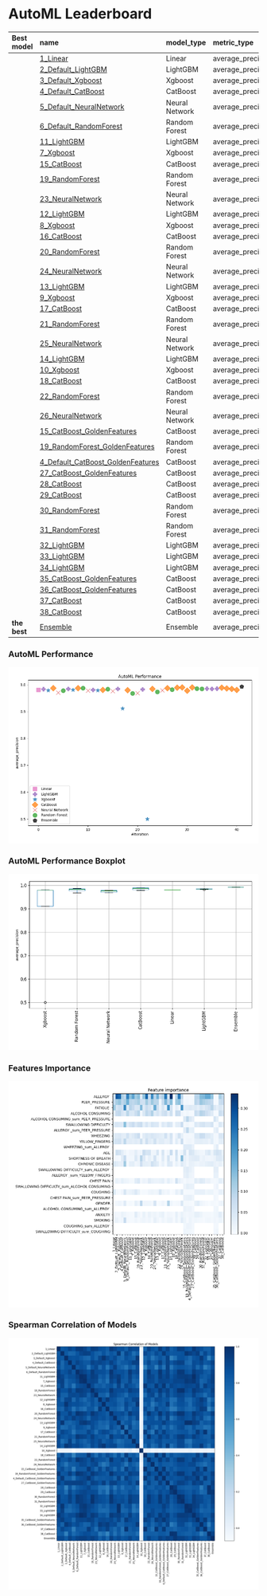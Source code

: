 # AutoML Leaderboard

| Best model   | name                                                                             | model_type     | metric_type       |   metric_value |   train_time |   single_prediction_time |
|:-------------|:---------------------------------------------------------------------------------|:---------------|:------------------|---------------:|-------------:|-------------------------:|
|              | [1_Linear](1_Linear/README.md)                                                   | Linear         | average_precision |       0.981151 |        37.12 |                   0.0285 |
|              | [2_Default_LightGBM](2_Default_LightGBM/README.md)                               | LightGBM       | average_precision |       0.984335 |        33.85 |                   0.0133 |
|              | [3_Default_Xgboost](3_Default_Xgboost/README.md)                                 | Xgboost        | average_precision |       0.979549 |        33.35 |                   0.0228 |
|              | [4_Default_CatBoost](4_Default_CatBoost/README.md)                               | CatBoost       | average_precision |       0.987349 |        34.17 |                   0.0333 |
|              | [5_Default_NeuralNetwork](5_Default_NeuralNetwork/README.md)                     | Neural Network | average_precision |       0.971355 |        32.2  |                   0.0405 |
|              | [6_Default_RandomForest](6_Default_RandomForest/README.md)                       | Random Forest  | average_precision |       0.978456 |        35.77 |                   0.1487 |
|              | [11_LightGBM](11_LightGBM/README.md)                                             | LightGBM       | average_precision |       0.984562 |        34.78 |                   0.0148 |
|              | [7_Xgboost](7_Xgboost/README.md)                                                 | Xgboost        | average_precision |       0.981538 |        35.11 |                   0.0137 |
|              | [15_CatBoost](15_CatBoost/README.md)                                             | CatBoost       | average_precision |       0.988065 |        35.58 |                   0.0174 |
|              | [19_RandomForest](19_RandomForest/README.md)                                     | Random Forest  | average_precision |       0.987365 |        38.27 |                   0.1872 |
|              | [23_NeuralNetwork](23_NeuralNetwork/README.md)                                   | Neural Network | average_precision |       0.978522 |        32.79 |                   0.0313 |
|              | [12_LightGBM](12_LightGBM/README.md)                                             | LightGBM       | average_precision |       0.981605 |        34.55 |                   0.0182 |
|              | [8_Xgboost](8_Xgboost/README.md)                                                 | Xgboost        | average_precision |       0.979431 |        33.48 |                   0.0192 |
|              | [16_CatBoost](16_CatBoost/README.md)                                             | CatBoost       | average_precision |       0.981597 |        36.16 |                   0.0246 |
|              | [20_RandomForest](20_RandomForest/README.md)                                     | Random Forest  | average_precision |       0.984126 |        37.24 |                   0.1341 |
|              | [24_NeuralNetwork](24_NeuralNetwork/README.md)                                   | Neural Network | average_precision |       0.976907 |        34.78 |                   0.037  |
|              | [13_LightGBM](13_LightGBM/README.md)                                             | LightGBM       | average_precision |       0.985243 |        35.9  |                   0.0128 |
|              | [9_Xgboost](9_Xgboost/README.md)                                                 | Xgboost        | average_precision |       0.911635 |        34.94 |                   0.0144 |
|              | [17_CatBoost](17_CatBoost/README.md)                                             | CatBoost       | average_precision |       0.980034 |        36.34 |                   0.0179 |
|              | [21_RandomForest](21_RandomForest/README.md)                                     | Random Forest  | average_precision |       0.968446 |        39.55 |                   0.1381 |
|              | [25_NeuralNetwork](25_NeuralNetwork/README.md)                                   | Neural Network | average_precision |       0.969369 |        34.73 |                   0.0367 |
|              | [14_LightGBM](14_LightGBM/README.md)                                             | LightGBM       | average_precision |       0.982671 |        36.43 |                   0.0127 |
|              | [10_Xgboost](10_Xgboost/README.md)                                               | Xgboost        | average_precision |       0.500365 |        33.86 |                   0.0145 |
|              | [18_CatBoost](18_CatBoost/README.md)                                             | CatBoost       | average_precision |       0.985217 |        36.49 |                   0.0169 |
|              | [22_RandomForest](22_RandomForest/README.md)                                     | Random Forest  | average_precision |       0.973307 |        38.21 |                   0.1672 |
|              | [26_NeuralNetwork](26_NeuralNetwork/README.md)                                   | Neural Network | average_precision |       0.97895  |        34.08 |                   0.0343 |
|              | [15_CatBoost_GoldenFeatures](15_CatBoost_GoldenFeatures/README.md)               | CatBoost       | average_precision |       0.987348 |        39.45 |                   0.0404 |
|              | [19_RandomForest_GoldenFeatures](19_RandomForest_GoldenFeatures/README.md)       | Random Forest  | average_precision |       0.981939 |        40.23 |                   0.1546 |
|              | [4_Default_CatBoost_GoldenFeatures](4_Default_CatBoost_GoldenFeatures/README.md) | CatBoost       | average_precision |       0.989526 |        37.73 |                   0.0374 |
|              | [27_CatBoost_GoldenFeatures](27_CatBoost_GoldenFeatures/README.md)               | CatBoost       | average_precision |       0.99044  |        37.09 |                   0.0348 |
|              | [28_CatBoost](28_CatBoost/README.md)                                             | CatBoost       | average_precision |       0.97874  |        37.51 |                   0.013  |
|              | [29_CatBoost](29_CatBoost/README.md)                                             | CatBoost       | average_precision |       0.990262 |        38.18 |                   0.0183 |
|              | [30_RandomForest](30_RandomForest/README.md)                                     | Random Forest  | average_precision |       0.986077 |        40.24 |                   0.1715 |
|              | [31_RandomForest](31_RandomForest/README.md)                                     | Random Forest  | average_precision |       0.985326 |        40.35 |                   0.1417 |
|              | [32_LightGBM](32_LightGBM/README.md)                                             | LightGBM       | average_precision |       0.985875 |        37.62 |                   0.0113 |
|              | [33_LightGBM](33_LightGBM/README.md)                                             | LightGBM       | average_precision |       0.984718 |        37.79 |                   0.0159 |
|              | [34_LightGBM](34_LightGBM/README.md)                                             | LightGBM       | average_precision |       0.9859   |        37.05 |                   0.0113 |
|              | [35_CatBoost_GoldenFeatures](35_CatBoost_GoldenFeatures/README.md)               | CatBoost       | average_precision |       0.989239 |        38.26 |                   0.0364 |
|              | [36_CatBoost_GoldenFeatures](36_CatBoost_GoldenFeatures/README.md)               | CatBoost       | average_precision |       0.986614 |        39.03 |                   0.0388 |
|              | [37_CatBoost](37_CatBoost/README.md)                                             | CatBoost       | average_precision |       0.985173 |        38.25 |                   0.0144 |
|              | [38_CatBoost](38_CatBoost/README.md)                                             | CatBoost       | average_precision |       0.981361 |        39.14 |                   0.0157 |
| **the best** | [Ensemble](Ensemble/README.md)                                                   | Ensemble       | average_precision |       0.992985 |         2.69 |                   0.1873 |

### AutoML Performance
![AutoML Performance](ldb_performance.png)

### AutoML Performance Boxplot
![AutoML Performance Boxplot](ldb_performance_boxplot.png)

### Features Importance
![features importance across models](features_heatmap.png)



### Spearman Correlation of Models
![models spearman correlation](correlation_heatmap.png)

